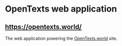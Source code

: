 # OpenTexts web application

## https://opentexts.world/

The web application powering the [OpenTexts.world](https://opentexts.world/) 
site.
